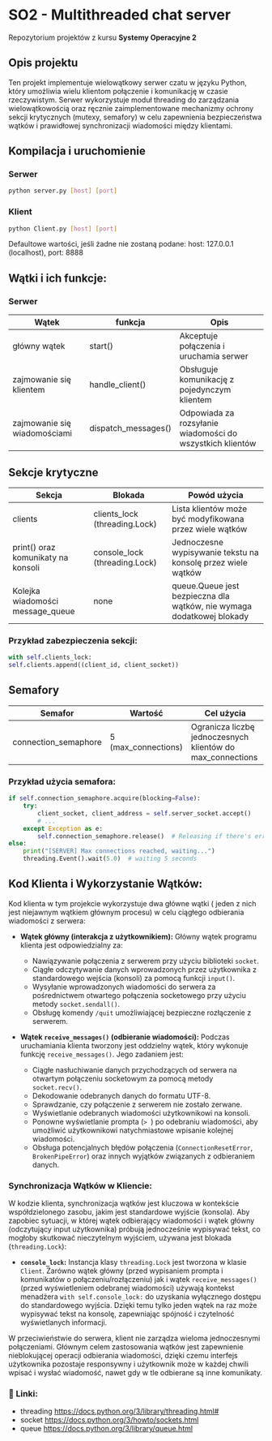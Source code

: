 # SO2 - Multithreaded chat server

Repozytorium projektów z kursu **Systemy Operacyjne 2**

## Opis projektu
Ten projekt implementuje wielowątkowy serwer czatu w języku Python, który umożliwia wielu klientom połączenie i komunikację w czasie rzeczywistym. Serwer wykorzystuje moduł threading do zarządzania wielowątkowością oraz ręcznie zaimplementowane mechanizmy ochrony sekcji krytycznych (mutexy, semafory) w celu zapewnienia bezpieczeństwa wątków i prawidłowej synchronizacji wiadomości między klientami.

## Kompilacja i uruchomienie
### Serwer
```bash
python server.py [host] [port]
```
### Klient
```bash
python Client.py [host] [port]
```
Defaultowe wartości, jeśli żadne nie zostaną podane:
host: 127.0.0.1 (localhost),
port: 8888

## Wątki i ich funkcje:
### Serwer
| Wątek   | funkcja         | Opis    |
| ------ | ---------------- |---------|
| główny wątek | start() | Akceptuje połączenia i uruchamia serwer|
| zajmowanie się klientem | handle_client() | Obsługuje komunikację z pojedynczym klientem |
| zajmowanie się wiadomościami | dispatch_messages() | Odpowiada za rozsyłanie wiadomości do wszystkich klientów |

## Sekcje krytyczne 
| Sekcja  | Blokada   | Powód użycia |
| ------ | ---------------- | -------- |
| clients   | clients_lock (threading.Lock) | Lista klientów może być modyfikowana przez wiele wątków |
| print() oraz komunikaty na konsoli | console_lock (threading.Lock) | Jednoczesne wypisywanie tekstu na konsolę przez wiele wątków |
| Kolejka wiadomości message_queue | none | queue.Queue jest bezpieczna dla wątków, nie wymaga dodatkowej blokady |

### Przykład zabezpieczenia sekcji:
```python
with self.clients_lock:
self.clients.append((client_id, client_socket))
```
## Semafory
| Semafor | Wartość | Cel użycia |
|---------| -------- | ---------- |
| connection_semaphore | 5 (max_connections) | Ogranicza liczbę jednoczesnych klientów do max_connections|

### Przykład użycia semafora:
```python
if self.connection_semaphore.acquire(blocking=False):
    try:
        client_socket, client_address = self.server_socket.accept()
        # ...
    except Exception as e:
        self.connection_semaphore.release()  # Releasing if there's error
else:
    print("[SERVER] Max connections reached, waiting...")
    threading.Event().wait(5.0)  # waiting 5 seconds
```


## Kod Klienta i Wykorzystanie Wątków:

Kod klienta w tym projekcie wykorzystuje dwa główne wątki ( jeden z nich jest niejawnym wątkiem głównym procesu) w celu ciągłego odbierania wiadomości z serwera:

* **Wątek główny (interakcja z użytkownikiem):** Główny wątek programu klienta jest odpowiedzialny za:
    * Nawiązywanie połączenia z serwerem przy użyciu biblioteki `socket`.
    * Ciągłe odczytywanie danych wprowadzonych przez użytkownika z standardowego wejścia (konsoli) za pomocą funkcji `input()`.
    * Wysyłanie wprowadzonych wiadomości do serwera za pośrednictwem otwartego połączenia socketowego przy użyciu metody `socket.sendall()`.
    * Obsługę komendy `/quit` umożliwiającej bezpieczne rozłączenie z serwerem.

* **Wątek `receive_messages()` (odbieranie wiadomości):** Podczas uruchamiania klienta tworzony jest oddzielny wątek, który wykonuje funkcję `receive_messages()`. Jego zadaniem jest:
    * Ciągłe nasłuchiwanie danych przychodzących od serwera na otwartym połączeniu socketowym za pomocą metody `socket.recv()`.
    * Dekodowanie odebranych danych do formatu UTF-8.
    * Sprawdzanie, czy połączenie z serwerem nie zostało zerwane.
    * Wyświetlanie odebranych wiadomości użytkownikowi na konsoli.
    * Ponowne wyświetlanie prompta (`> `) po odebraniu wiadomości, aby umożliwić użytkownikowi natychmiastowe wpisanie kolejnej wiadomości.
    * Obsługa potencjalnych błędów połączenia (`ConnectionResetError`, `BrokenPipeError`) oraz innych wyjątków związanych z odbieraniem danych.

### Synchronizacja Wątków w Kliencie:

W kodzie klienta, synchronizacja wątków jest kluczowa w kontekście współdzielonego zasobu, jakim jest standardowe wyjście (konsola). Aby zapobiec sytuacji, w której wątek odbierający wiadomości i wątek główny (odczytujący input użytkownika) próbują jednocześnie wypisywać tekst, co mogłoby skutkować nieczytelnym wyjściem, używana jest blokada (`threading.Lock`):

* **`console_lock`:** Instancja klasy `threading.Lock` jest tworzona w klasie `Client`. Zarówno wątek główny (przed wypisaniem prompta i komunikatów o połączeniu/rozłączeniu) jak i wątek `receive_messages()` (przed wyświetleniem odebranej wiadomości) używają kontekst menadżera `with self.console_lock:` do uzyskania wyłącznego dostępu do standardowego wyjścia. Dzięki temu tylko jeden wątek na raz może wypisywać tekst na konsolę, zapewniając spójność i czytelność wyświetlanych informacji.

W przeciwieństwie do serwera, klient nie zarządza wieloma jednoczesnymi połączeniami. Głównym celem zastosowania wątków jest zapewnienie nieblokującej operacji odbierania wiadomości, dzięki czemu interfejs użytkownika pozostaje responsywny i użytkownik może w każdej chwili wpisać i wysłać wiadomość, nawet gdy w tle odbierane są inne komunikaty.

### 📎 Linki:
- threading https://docs.python.org/3/library/threading.html#
- socket https://docs.python.org/3/howto/sockets.html
- queue https://docs.python.org/3/library/queue.html
